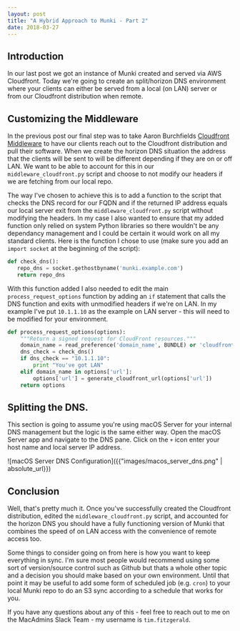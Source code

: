 ```yaml
---
layout: post
title: "A Hybrid Approach to Munki - Part 2"
date: 2018-03-27
---
```


## Introduction

In our last post we got an instance of Munki created and served via AWS Cloudfront. Today we're going to create an split/horizon DNS environment where your clients can either be served from a local (on LAN) server or from our Cloudfront distribution when remote. 

## Customizing the Middleware

In the previous post our final step was to take Aaron Burchfields [Cloudfront Middleware][1] to have our clients reach out to the Cloudfront distribution and pull their software. When we create the horizon DNS situation the address that the clients will be sent to will be different depending if they are on or off LAN. We want to be able to account for this in our `middleware_cloudfront.py` script and choose to not modify our headers if we are fetching from our local repo. 

 The way I've chosen to achieve this is to add a function to the script that checks the DNS record for our FQDN and if the returned IP address equals our local server exit from the `middleware_cloudfront.py` script without modifying the headers. In my case I also wanted to ensure that my added function only relied on system Python libraries so there wouldn't be any dependancy management and I could be certain it would work on all my standard clients. Here is the function I chose to use (make sure you add an `import socket` at the beginning of the script):

 ```python
 def check_dns():
    repo_dns = socket.gethostbyname('munki.example.com')
    return repo_dns
```
With this function added I also needed to edit the main `process_request_options` function by adding an `if` statement that calls the DNS function and exits with unmodified headers if we're on LAN. In my example I've put `10.1.1.10` as the example on LAN server - this will need to be modified for your environment. 

```python
def process_request_options(options):
    """Return a signed request for CloudFront resources."""
    domain_name = read_preference('domain_name', BUNDLE) or 'cloudfront.net'
    dns_check = check_dns()
    if dns_check == "10.1.1.10":
        print "You've got LAN"
    elif domain_name in options['url']:
        options['url'] = generate_cloudfront_url(options['url'])
    return options
```

## Splitting the DNS. 

This section is going to assume you're using macOS Server for your internal DNS management but the logic is the same either way. Open the macOS Server app and navigate to the DNS pane. Click on the `+` icon enter your host name and local server IP address.

![macOS Server DNS Configuration]({{"images/macos_server_dns.png" | absolute_url}})

## Conclusion

Well, that's pretty much it. Once you've successfully created the Cloudfront distribution, edited the `middleware_cloudfront.py` script, and accounted for the horizon DNS you should have a fully functioning version of Munki that combines the speed of on LAN access with the convenience of remote access too. 

Some things to consider going on from here is how you want to keep everything in sync. I'm sure most people would recommend using some sort of version/source control such as Github but thats a whole other topic and a decision you should make based on your own environment. Until that point it may be useful to add some form of scheduled job (e.g. `cron`) to your local Munki repo to do an S3 sync according to a schedule that works for you. 

If you have any questions about any of this - feel free to reach out to me on the MacAdmins Slack Team - my username is `tim.fitzgerald`. 




[1]:  https://github.com/AaronBurchfield/CloudFront-Middleware